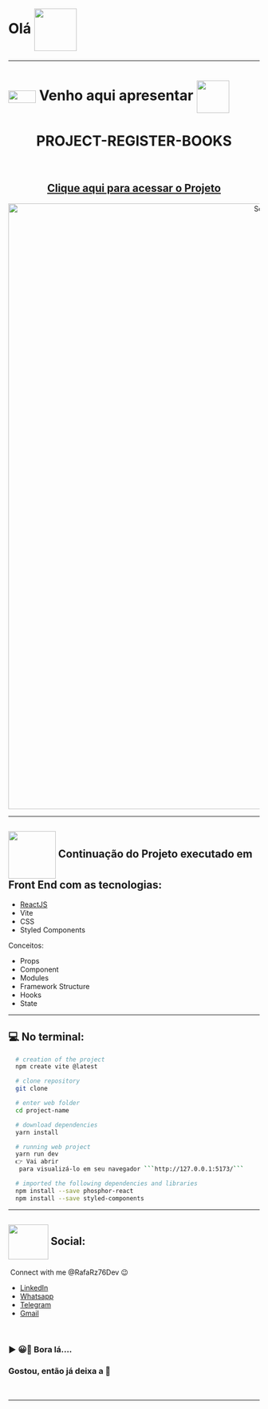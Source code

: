 # Olá <img src="https://media.giphy.com/media/l1J9sBOqBIvnafnUc/giphy.gif" align="center" width="85">

---

# <img src="https://media.giphy.com/media/XwcRflO9HD0Sk6RaRM/giphy.gif" align="center" height="25" width="55"> Venho aqui apresentar <img src="https://media.giphy.com/media/LmqitTYGsNMiWu3VWO/giphy.gif" align="center" width="65">

# <div align="center"> PROJECT-REGISTER-BOOKS

<br>

## <div align="center">[Clique aqui para acessar o Projeto](https://raizertechdev-cadbook.netlify.app/)

<div align="center">
<img width="1212" alt="Screen Shot 2022-07-21 at 22 39 08" src="public/Cad_BookShop_Readme.png">
 </div>

---

## <img src="https://media.giphy.com/media/eBqEQyWGdgSNgRVLCV/giphy.gif" align="center" height="95" width="95"> Continuação do Projeto executado em Front End com as tecnologias:
- [ReactJS](https://reactjs.org/)
- Vite
- CSS
- Styled Components

Conceitos:

- Props
- Component
- Modules
- Framework Structure
- Hooks
- State

---

## :computer: No terminal:

````bash
  # creation of the project
  npm create vite @latest

  # clone repository
  git clone

  # enter web folder
  cd project-name

  # download dependencies
  yarn install

  # running web project
  yarn run dev
  👉 Vai abrir
   para visualizá-lo em seu navegador ```http://127.0.0.1:5173/```

  # imported the following dependencies and libraries
  npm install --save phosphor-react
  npm install --save styled-components
````

---

## <img src="https://media.giphy.com/media/hWhzyAxIu6rVS5AKbP/giphy.gif" align="center"  height="70" width="80"> Social:

&nbsp;Connect with me @RafaRz76Dev :wink:
<br />

- [LinkedIn](https://www.linkedin.com/in/rafael-raizer/)
- [Whatsapp](https://api.whatsapp.com/send/?phone=47999327137)
- [Telegram](https://t.me/RafaRaizer76)
- [Gmail](mailto:rafael.dev.raizer@gmail.com)

<br />

### ▶ 😀👀 Bora lá....

### Gostou, então já deixa a 🌟

<br />

---

[react]: https://pt-br.reactjs.org/docs/getting-started.html
[hooks/states]: https://reactjs.org/docs/hooks-state.html
[props]: https://pt-br.reactjs.org/docs/components-and-props.html
